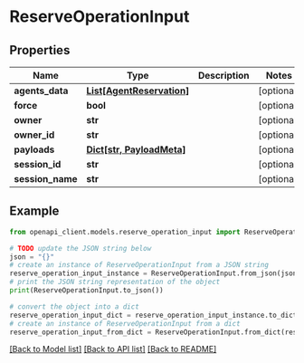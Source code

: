 # ReserveOperationInput


## Properties

Name | Type | Description | Notes
------------ | ------------- | ------------- | -------------
**agents_data** | [**List[AgentReservation]**](AgentReservation.md) |  | [optional] 
**force** | **bool** |  | [optional] 
**owner** | **str** |  | [optional] 
**owner_id** | **str** |  | [optional] 
**payloads** | [**Dict[str, PayloadMeta]**](PayloadMeta.md) |  | [optional] 
**session_id** | **str** |  | [optional] 
**session_name** | **str** |  | [optional] 

## Example

```python
from openapi_client.models.reserve_operation_input import ReserveOperationInput

# TODO update the JSON string below
json = "{}"
# create an instance of ReserveOperationInput from a JSON string
reserve_operation_input_instance = ReserveOperationInput.from_json(json)
# print the JSON string representation of the object
print(ReserveOperationInput.to_json())

# convert the object into a dict
reserve_operation_input_dict = reserve_operation_input_instance.to_dict()
# create an instance of ReserveOperationInput from a dict
reserve_operation_input_from_dict = ReserveOperationInput.from_dict(reserve_operation_input_dict)
```
[[Back to Model list]](../README.md#documentation-for-models) [[Back to API list]](../README.md#documentation-for-api-endpoints) [[Back to README]](../README.md)


